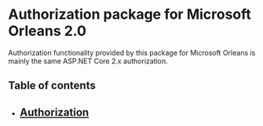 # Authorization package for Microsoft Orleans 2.0

Authorization functionality provided by this package for Microsoft Orleans is mainly the same ASP.NET Core 2.x authorization.

## Table of contents

- ## [Authorization](authorization.md)
